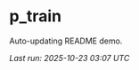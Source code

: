 # p_train

Auto-updating README demo.

<!--START_SECTION:status-->
_Last run: 2025-10-23 03:07 UTC_
<!--END_SECTION:status-->















































































































































































































































































































































































































































































































































































































































































































































































































































































































































































































































































































































































































































































































































































































